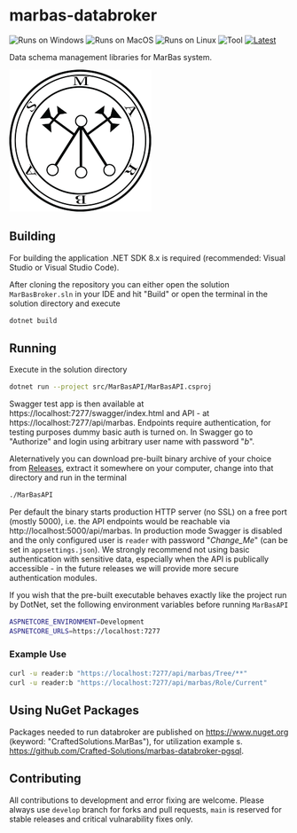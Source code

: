 # marbas-databroker
![Runs on Windows](https://img.shields.io/badge/_%E2%9C%94-Win-black) ![Runs on MacOS](https://img.shields.io/badge/_%E2%9C%94-Mac-black) ![Runs on Linux](https://img.shields.io/badge/_%E2%9C%94-Linux-black) ![Tool](https://img.shields.io/badge/.Net-8-lightblue) [<img src="https://img.shields.io/github/v/release/Crafted-Solutions/marbas-databroker" title="Latest">](../../releases/latest)

Data schema management libraries for MarBas system.

![logo](doc/marbas.png)

## Building
For building the application .NET SDK 8.x is required (recommended: Visual Studio or Visual Studio Code).

After cloning the repository you can either open the solution `MarBasBroker.sln` in your IDE and hit "Build" or open the terminal in the solution directory and execute
```sh
dotnet build
```

## Running
Execute in the solution directory
```sh
dotnet run --project src/MarBasAPI/MarBasAPI.csproj
```

Swagger test app is then available at https://localhost:7277/swagger/index.html and API - at https://localhost:7277/api/marbas. Endpoints require authentication, for testing purposes dummy basic auth is turned on. In Swagger go to "Authorize" and login using arbitrary user name with password "*b*".

Aleternatively you can download pre-built binary archive of your choice from [Releases](../../releases/latest), extract it somewhere on your computer, change into that directory and run in the terminal
```sh
./MarBasAPI
```
Per default the binary starts production HTTP server (no SSL) on a free port (mostly 5000), i.e. the API endpoints would be reachable via http://localhost:5000/api/marbas. In production mode Swagger is disabled and the only configured user is `reader` with password "*Change_Me*" (can be set in `appsettings.json`). We strongly recommend not using basic authentication with sensitive data, especially when the API is publically accessible - in the future releases we will provide more secure authentication modules.

If you wish that the pre-built executable behaves exactly like the project run by DotNet, set the following environment variables before running `MarBasAPI`
```sh
ASPNETCORE_ENVIRONMENT=Development
ASPNETCORE_URLS=https://localhost:7277
```

### Example Use
```sh
curl -u reader:b "https://localhost:7277/api/marbas/Tree/**"
curl -u reader:b "https://localhost:7277/api/marbas/Role/Current"
```

## Using NuGet Packages
Packages needed to run databroker are published on https://www.nuget.org (keyword: "CraftedSolutions.MarBas"), for utilization example s. https://github.com/Crafted-Solutions/marbas-databroker-pgsql.

## Contributing
All contributions to development and error fixing are welcome. Please always use `develop` branch for forks and pull requests, `main` is reserved for stable releases and critical vulnarability fixes only.
